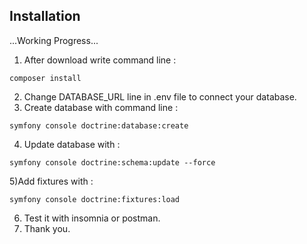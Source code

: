 ## Installation

...Working Progress...

1) After download write command line :
```
composer install
```
2) Change DATABASE_URL line in .env file to connect your database.
3) Create database with command line :
```
symfony console doctrine:database:create
```
4) Update database with :
```
symfony console doctrine:schema:update --force
```
5)Add fixtures with :
```
symfony console doctrine:fixtures:load 
```
6) Test it with insomnia or postman.
7) Thank you.



